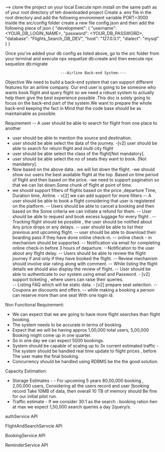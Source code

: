 --> clone the project on your local Execute npm install on the same path as of your root directory of teh downloaded project Create a .env file in the root directory and add the following environment variable PORT=3000 Inside the src/config folder create a new file config.json and then add the following piece of json { "development": { "username": <YOUR_DB_LOGIN_NAME>, "password": <YOUR_DB_PASSWORD>, "database": "Flights_Search_DB_DEV", "host": "127.0.0.1", "dialect": "mysql" } }

Once you've added your db config as listed above, go to the src folder from your terminal and execute npx sequelize db:create and then execute npx sequelize db:migrate

                             ---Airline Back-end System----

Objective
We need to build a back-end system that can support different features for an airline company. Our end user is going to be someone who wants book flight and query flight so we need a robust system to actually help them give the best experience possible .This doc is solely going to focus on the back-end part of the system.We want to prepare the whole back-end keeping  the fact in Mind that the code base should be as maintainable as possible.

Requirement
-- A user should be able to search for flight from one place to another
- user should be able to mention the source and destination.
- user should be able select the data of the journey.
       -[v2] user should be able to search for return flight and multi city flight 
- user should be able select the class of the flight[Not mandatory].
- user should be able select the no of seats they want to book.
[Not mandatory].
- Now based on the above data . we will list down the flight.
-we should show our users the best available flight at the top .Based on time period of flight and then based on the price.
-we need to support pagination so that we can list  down.Some chunk of flight at  point of time.
- we should support filters of flights based on the price ,departure 
 Time,  Duration time, Airline.
        - v[2] we can add support for more filters
-- A user should be able to book a flight considering that user is registered on the platform. 
-- Users should be able to cancel a booking and then based on the Some criteria we can initiate a refund for them.
-- User should be able to request and book excess luggage for every flight .
-- Tracking flight should be possible , the user should be notified about Any price drops or any delays.
-- user should be able to list their previous and upcoming flight.
-- user should be able to download their boarding pass if they have done online check-in.
-- online check - in mechanism should be supported.
-- Notification via email for completing online check-in before 3 hours of departure.
--Notification to the user about any flight delay.
-- Users should be able to review the flight journey if and only if they have booked the flight.
        -- Review mechanism should involve star rating along with comment.
        --  While listing the flight details we should also display the review of flight.
-- User should be able to authenticate to our system using email and 
       Password.
      - [v2] support ticketing , where users can raise their queries.   
 --  Listing FAQ which  will be static data.
      - [v2] prepare seat selection.
-- Coupons an discounts and offers.
-- while making a booking a person can reserve more than one seat With one login id.


Non Functional Requirement:
- We can expect that we are going to have more flight searches than 
flight booking.
-  The system needs to be accurate in terms of booking.
- Expect that we will be having approx 1,00,000 total users, 5,00,000 Booking might come up in one quarter.
- So in one day we can expect 5000 bookings.
- System should be  capable of scaling up to 3x current estimated traffic
-The system should be handled real time update to flight prices , before The user make the final booking.
- Concurrency should be handled using RDBMS be the the good solution.



Capacity Estimation:

-  Storage Estimates - 
        - For upcoming 5 years 80,00,000 booking , 2,00,000 users, Considering all the users record and user ]booking record Take 10MB of data, then overall  10 TB of memory should Be fine for our initial pilot 
          run.
-  Traffic estimate - If  we consider 30:1 as the search : booking ration  hen at max we expect 1,50,000 search queries a day 2query/s.




authService API





FlightAndSearchServcie API


BookingService API




ReminderService API

